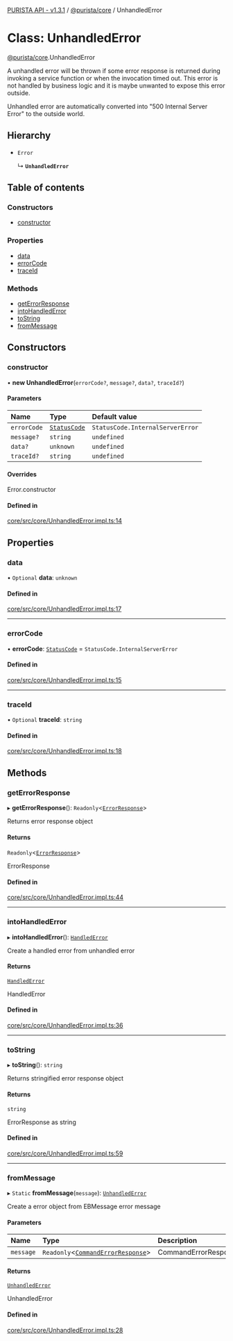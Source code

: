 [PURISTA API - v1.3.1](../README.md) / [@purista/core](../modules/purista_core.md) / UnhandledError

# Class: UnhandledError

[@purista/core](../modules/purista_core.md).UnhandledError

A unhandled error will be thrown if some error response is returned during invoking a service function
or when the invocation timed out.
This error is not handled by business logic and it is maybe unwanted to expose this error outside.

Unhandled error are automatically converted into "500 Internal Server Error" to the outside world.

## Hierarchy

- `Error`

  ↳ **`UnhandledError`**

## Table of contents

### Constructors

- [constructor](purista_core.UnhandledError.md#constructor)

### Properties

- [data](purista_core.UnhandledError.md#data)
- [errorCode](purista_core.UnhandledError.md#errorcode)
- [traceId](purista_core.UnhandledError.md#traceid)

### Methods

- [getErrorResponse](purista_core.UnhandledError.md#geterrorresponse)
- [intoHandledError](purista_core.UnhandledError.md#intohandlederror)
- [toString](purista_core.UnhandledError.md#tostring)
- [fromMessage](purista_core.UnhandledError.md#frommessage)

## Constructors

### constructor

• **new UnhandledError**(`errorCode?`, `message?`, `data?`, `traceId?`)

#### Parameters

| Name | Type | Default value |
| :------ | :------ | :------ |
| `errorCode` | [`StatusCode`](../enums/purista_core.StatusCode.md) | `StatusCode.InternalServerError` |
| `message?` | `string` | `undefined` |
| `data?` | `unknown` | `undefined` |
| `traceId?` | `string` | `undefined` |

#### Overrides

Error.constructor

#### Defined in

[core/src/core/UnhandledError.impl.ts:14](https://github.com/sebastianwessel/purista/blob/81fe9e5/packages/core/src/core/UnhandledError.impl.ts#L14)

## Properties

### data

• `Optional` **data**: `unknown`

#### Defined in

[core/src/core/UnhandledError.impl.ts:17](https://github.com/sebastianwessel/purista/blob/81fe9e5/packages/core/src/core/UnhandledError.impl.ts#L17)

___

### errorCode

• **errorCode**: [`StatusCode`](../enums/purista_core.StatusCode.md) = `StatusCode.InternalServerError`

#### Defined in

[core/src/core/UnhandledError.impl.ts:15](https://github.com/sebastianwessel/purista/blob/81fe9e5/packages/core/src/core/UnhandledError.impl.ts#L15)

___

### traceId

• `Optional` **traceId**: `string`

#### Defined in

[core/src/core/UnhandledError.impl.ts:18](https://github.com/sebastianwessel/purista/blob/81fe9e5/packages/core/src/core/UnhandledError.impl.ts#L18)

## Methods

### getErrorResponse

▸ **getErrorResponse**(): `Readonly`<[`ErrorResponse`](../modules/purista_core.md#errorresponse)\>

Returns error response object

#### Returns

`Readonly`<[`ErrorResponse`](../modules/purista_core.md#errorresponse)\>

ErrorResponse

#### Defined in

[core/src/core/UnhandledError.impl.ts:44](https://github.com/sebastianwessel/purista/blob/81fe9e5/packages/core/src/core/UnhandledError.impl.ts#L44)

___

### intoHandledError

▸ **intoHandledError**(): [`HandledError`](purista_core.HandledError.md)

Create a handled error from unhandled error

#### Returns

[`HandledError`](purista_core.HandledError.md)

HandledError

#### Defined in

[core/src/core/UnhandledError.impl.ts:36](https://github.com/sebastianwessel/purista/blob/81fe9e5/packages/core/src/core/UnhandledError.impl.ts#L36)

___

### toString

▸ **toString**(): `string`

Returns stringified error response object

#### Returns

`string`

ErrorResponse as string

#### Defined in

[core/src/core/UnhandledError.impl.ts:59](https://github.com/sebastianwessel/purista/blob/81fe9e5/packages/core/src/core/UnhandledError.impl.ts#L59)

___

### fromMessage

▸ `Static` **fromMessage**(`message`): [`UnhandledError`](purista_core.UnhandledError.md)

Create a error object from EBMessage error message

#### Parameters

| Name | Type | Description |
| :------ | :------ | :------ |
| `message` | `Readonly`<[`CommandErrorResponse`](../modules/purista_core.md#commanderrorresponse)\> | CommandErrorResponse |

#### Returns

[`UnhandledError`](purista_core.UnhandledError.md)

UnhandledError

#### Defined in

[core/src/core/UnhandledError.impl.ts:28](https://github.com/sebastianwessel/purista/blob/81fe9e5/packages/core/src/core/UnhandledError.impl.ts#L28)
